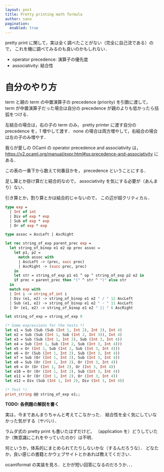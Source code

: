 ```yaml
---
layout: post
title: Pretty printing math formula
author: sano
pagination:
  enabled: true
---
```


pretty print に関して，実は全く調べたことがない（完全に自己流である）ので，
これを機に調べてみるのも良いのかもしれない．

- operator precedence: 演算子の優先度
- associativity: 結合性

# 自分のやり方

term と親の term の中置演算子の precedence (priority) を引数に渡して，
term が中置演算子だった場合は自分の precedence が親のよりも低かったら括弧をつける．

左結合の場合は，右の子の term のみ，
pretty printer に渡す自分の precedence を，1 増やして渡す．
none の場合は両方増やして，右結合の場合は左の子のみ増やす．

我らが愛しの OCaml の operator precedence and associativity は，
<https://v2.ocaml.org/manual/expr.html#ss:precedence-and-associativity>
にある．

この表の一番下から数えて何番目かを，
precedence ということにする．

足し算とか掛け算だと結合的なので，
associativity を気にする必要が（あんまり）ない．

引き算とか，割り算とかは結合的じゃないので，
この辺が超クリティカル．

```ocaml
type exp =
  | Int of int
  | Div of exp * exp
  | Sub of exp * exp
  | Or of exp * exp

type assoc = AscLeft | AscRight

let rec string_of_exp parent_prec exp =
  let string_of_binop e1 e2 op prec assoc =
    let p1, p2 =
      match assoc with
      | AscLeft -> (prec, succ prec)
      | AscRight -> (succ prec, prec)
    in
    let str = string_of_exp p1 e1 ^ op ^ string_of_exp p2 e2 in
    if prec < parent_prec then "(" ^ str ^ ")" else str
  in
  match exp with
  | Int i -> string_of_int i
  | Div (e1, e2) -> string_of_binop e1 e2 " / " 12 AscLeft
  | Sub (e1, e2) -> string_of_binop e1 e2 " - " 11 AscLeft
  | Or (e1, e2) -> string_of_binop e1 e2 " || " 6 AscRight

let string_of_exp = string_of_exp 0

(* Some expressions for the tests *)
let e1 = Sub (Sub (Sub (Int 1, Int 2), Int 3), Int 4)
let e2 = Sub (Sub (Int 1, Sub (Int 2, Int 3)), Int 4)
let e3 = Sub (Sub (Int 1, Int 2), Sub (Int 3, Int 4))
let e4 = Sub (Int 1, Sub (Int 2, Sub (Int 3, Int 4)))
let e5 = Or (Int 1, Sub (Int 2, Sub (Int 3, Int 4)))
let e6 = Or (Sub (Int 1, Int 2), Sub (Int 3, Int 4))
let e7 = Sub (Or (Int 1, Int 2), Sub (Int 3, Int 4))
let e8 = Sub (Or (Int 1, Int 2), Or (Int 3, Int 4))
let e9 = Or (Or (Int 1, Int 2), Or (Int 3, Int 4))
let e10 = Or (Or (Int 1, Int 2), Sub (Int 3, Int 4))
let e11 = Or (Or (Int 1, Int 2), Or (Int 3, Int 4))
let e12 = Div (Sub (Int 1, Int 2), Div (Int 3, Int 4))

(* Test *)
print_string @@ string_of_exp e1;;
```

**TODO: 各例題の解説を書く**

実は，今まであんまりちゃんと考えてこなかった．
結合性を全く気にしていなかった気がする（ヤバい）．

ラムダ式の pretty print も書いたはずだけど，
（application を）どうしていたか（無意識にこれをやっていたのか）は不明．

何というか，体系的にまとめられてたりしないかな（するんだろうな）．
どなたか，良い感じの書籍とかウェブサイトとかあれば教えてください．

ocamlformat の実装を見ろ．とかが短い回答になるのだろうか．．．
